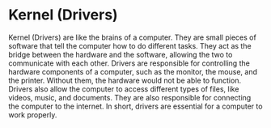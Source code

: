 # Kernel (Drivers)

Kernel (Drivers) are like the brains of a computer. They are small pieces of software that tell the computer how to do different tasks. They act as the bridge between the hardware and the software, allowing the two to communicate with each other. Drivers are responsible for controlling the hardware components of a computer, such as the monitor, the mouse, and the printer. Without them, the hardware would not be able to function. Drivers also allow the computer to access different types of files, like videos, music, and documents. They are also responsible for connecting the computer to the internet. In short, drivers are essential for a computer to work properly.
